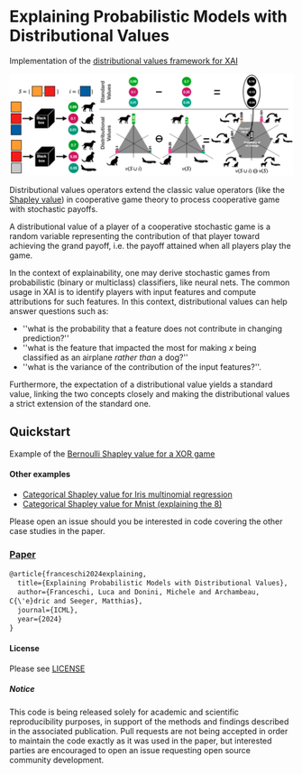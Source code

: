 # Explaining Probabilistic Models with Distributional Values

Implementation of the [distributional values framework for XAI](https://arxiv.org/pdf/2402.09947)

![Text](dist-vals-cartoon.png) 

Distributional values operators extend the classic value operators (like the [Shapley value](https://en.wikipedia.org/wiki/Shapley_value)) in cooperative game theory to process cooperative game with stochastic payoffs. 

A distributional value of a player of a cooperative stochastic game is a random variable representing the contribution of that player toward achieving the grand payoff, i.e. the payoff attained when all players play the game. 

In the context of explainability, one may derive stochastic games from probabilistic (binary or multiclass) classifiers, like neural nets.
The common usage in XAI is to identify players with input features and compute attributions for such features. 
In this context, distributional values can help answer questions such as:
- ''what is the probability that a feature does not contribute in changing prediction?''
- ''what is the feature that impacted the most for making $x$ being classified as an airplane *rather than* a dog?''
- ''what is the variance of the contribution of the input features?''.

Furthermore, the expectation of a distributional value yields a standard value, linking the two concepts closely and making the distributional values a strict extension of the standard one.  

## Quickstart

Example of the [Bernoulli Shapley value for a XOR game](dvals/examples/xor.ipynb)

#### Other examples

- [Categorical Shapley value for Iris multinomial regression](dvals/examples/iris.ipynb)
- [Categorical Shapley value for Mnist (explaining the 8)](dvals/examples/mnist.ipynb)

Please open an issue should you be interested in code covering the other case studies in the paper. 

### [Paper](https://arxiv.org/pdf/2402.09947)


```
@article{franceschi2024explaining,
  title={Explaining Probabilistic Models with Distributional Values},
  author={Franceschi, Luca and Donini, Michele and Archambeau, C{\'e}dric and Seeger, Matthias},
  journal={ICML},
  year={2024}
}
```

#### License
Please see [LICENSE](LICENSE)

##### Notice
This code is being released solely for academic and scientific reproducibility purposes, in support of the methods and findings described in the associated publication. Pull requests are not being accepted in order to maintain the code exactly as it was used in the paper, but interested parties are encouraged to open an issue requesting open source community development.

